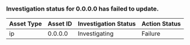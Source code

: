 ### Investigation status for 0.0.0.0 has failed to update.
|Asset Type|Asset ID|Investigation Status|Action Status|
|---|---|---|---|
| ip | 0.0.0.0 | Investigating | Failure |
